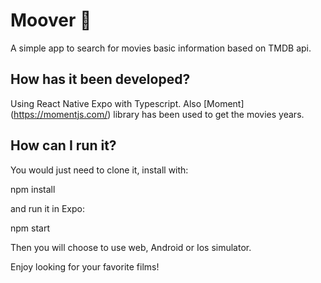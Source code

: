 # Moover :movie_camera:

A simple app to search for movies basic information based on TMDB api.

## How has it been developed?

Using React Native Expo with Typescript. Also [Moment] (https://momentjs.com/) library has been used to get the movies years.

## How can I run it?

You would just need to clone it, install with:

npm install

and run it in Expo:

npm start

Then you will choose to use web, Android or Ios simulator.

Enjoy looking for your favorite films!
